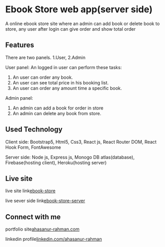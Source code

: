 
# Ebook Store web app(server side)

A online ebook store site where an admin can add book or delete book to store, any user after login can give order and show total order

## Features

There are two panels. 1.User, 2.Admin 

User panel:
An logged in user can perform these tasks:
1. An user can order any book.
2. An user can see total price in his booking list.
3. An user can order any amount time a specific book.

Admin panel:
1. An admin can add a book for order in store
2. An admin can delete any book from store.


## Used Technology

Client side: Bootstrap5, Html5, Css3, React js, React Router DOM, React Hook Form, FontAwesome

Server side: Node js, Express js, Monogo DB atlas(database), Firebase(hosting client), Heroku(hosting server)

## Live site 

live site link[ebook-store](https://book-store-1b689.firebaseapp.com/)

live sever side link[ebook-store-server](https://thawing-ridge-35915.herokuapp.com/)

## Connect with me
portfolio site[ahasanur-rahman.com](https://ahasanur-rahman.web.app/)

linkedin profile[linkedin.com/ahasanur-rahman](https://www.linkedin.com/in/ahasanur-rahman-a10925202/)